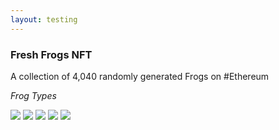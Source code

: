 ```yaml
---
layout: testing
---
```

<title>freshfrogs.io/testing</title>

### Fresh Frogs NFT
A collection of 4,040 randomly generated Frogs on #Ethereum

<i class="name_tag">Frog Types</i>
<div class="fresh_frogs" id="croaking_frogs">
    <img src='https://freshfrogs.io/frog/1881.png' class='fresh_frog' />
    <img src='https://freshfrogs.io/frog/1422.png' class='fresh_frog' />
    <img src='https://freshfrogs.io/frog/1067.png' class='fresh_frog' />
    <img src='https://freshfrogs.io/frog/343.png' class='fresh_frog' />
    <img src='https://freshfrogs.io/frog/3130.png' class='fresh_frog' />
</div>